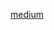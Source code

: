 [medium](https://medium.com/@cc86418520/%E6%96%B0%E6%89%8B-js-%E5%9C%B0%E4%B8%8B%E5%9F%8E-5f-%E5%85%A8%E5%8F%B0%E7%A9%BA%E6%B0%A3%E6%8C%87%E6%A8%99%E5%84%80%E8%A1%A8%E6%9D%BF-d68c47ecf280)
